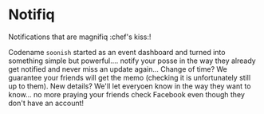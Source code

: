 # Notifiq

Notifications that are magnifiq :chef's kiss:!

Codename `soonish` started as an event dashboard and turned into something simple but powerful.... notify your posse in the way they already get notified and never miss an update again... Change of time? We guarantee your friends will get the memo (checking it is unfortunately still up to them). New details? We'll let everyoen know in the way they want to know... no more praying your friends check Facebook even though they don't have an account!